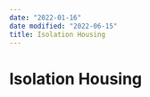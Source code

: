 ```yaml
---
date: "2022-01-16"
date modified: "2022-06-15"
title: Isolation Housing
---
```


# Isolation Housing
